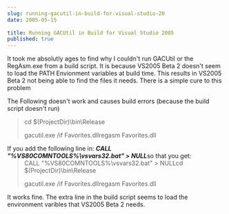 ```yaml
---
slug: running-gacutil-in-build-for-visual-studio-20
date: 2005-05-15
 
title: Running GACUtil in Build for Visual Studio 2005
published: true
---
```

It took me absolutly ages to find why I couldn't run GACUtil or the RegAsm.exe from a build script. It is because VS2005 Beta 2 doesn't seem to load the PATH Envionment variables at build time. This results in VS2005 Beta 2 not being able to find the files it needs. There is a simple cure to this problem<p />The Following doesn't work and causes build errors (because the build script doesn't run)<blockquote style="margin-top: 0; margin-bottom: 0;"><div style="MARGIN-RIGHT: 0px;">cd $(ProjectDir)\bin\Release<p />gacutil.exe /if Favorites.dllregasm Favorites.dll</div></blockquote><div style="MARGIN-RIGHT: 0px;">If you add the following line in: <strong><em>CALL "%VS80COMNTOOLS%\vsvars32.bat" &gt; NULL</em></strong>so that you get:</div><blockquote style="margin-top: 0; margin-bottom: 0;"><div style="MARGIN-RIGHT: 0px;">CALL "%VS80COMNTOOLS%\vsvars32.bat" &gt; NULLcd $(ProjectDir)\bin\Release<p />gacutil.exe /if Favorites.dllregasm Favorites.dll</div></blockquote><div style="MARGIN-RIGHT: 0px;">It works fine. The extra line in the build script seems to load the environment varibles that VS2005 Beta 2 needs.<p />
</div><p />


